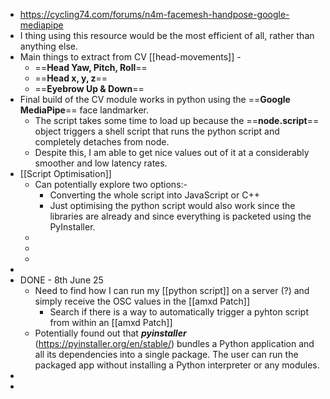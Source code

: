 - https://cycling74.com/forums/n4m-facemesh-handpose-google-mediapipe
- I thing using this resource would be the most efficient of all, rather than anything else.
- Main things to extract from CV [[head-movements]] -
	- ==**Head Yaw, Pitch, Roll**==
	- ==**Head x, y, z**==
	- ==**Eyebrow Up & Down**==
- Final build of the CV module works in python using the ==**Google MediaPipe**== face landmarker.
	- The script takes some time to load up because the ==**node.script**== object triggers a shell script that runs the python script and completely detaches from node.
	- Despite this, I am able to get nice values out of it at a considerably smoother and low latency rates.
- [[Script Optimisation]]
	- Can potentially explore two options:-
		- Converting the whole script into JavaScript or C++
		- Just optimising the python script would also work since the libraries are already and since everything is packeted using the PyInstaller.
	-
	-
	-
-
- DONE - 8th June 25
	- Need to find how I can run my [[python script]] on a server (?) and simply receive the OSC values in the [[amxd Patch]]
		- Search if there is a way to automatically trigger a pyhton script from within an [[amxd Patch]]
	- Potentially found out that ***pyinstaller*** (https://pyinstaller.org/en/stable/) bundles a Python application and all its dependencies into a single package. The user can run the packaged app without installing a Python interpreter or any modules.
-
-